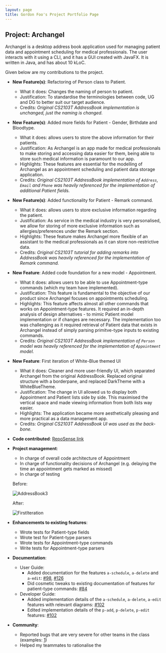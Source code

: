 ```yaml
---
layout: page
title: Gordon Foo's Project Portfolio Page
---
```


## Project: Archangel

Archangel is a desktop address book application used for managing patient data and appointment scheduling for medical professionals.
The user interacts with it using a CLI, and it has a GUI created with JavaFX. It is written in Java, and has about 10 kLoC.

Given below are my contributions to the project.

* **New Feature(s)**: Refactoring of Person class to Patient.
  * What it does: Changes the naming of person to patient.
  * Justification:  To standardise the terminologies between code, UG and DG to better suit our target audience.
  * Credits: *Original CS2103T AddressBook implementation is unchanged, just the naming is changed.*

* **New Feature(s)**: Added more fields for Patient - Gender, Birthdate and Bloodtype.
  * What it does: allows users to store the above information for their patients.
  * Justification: As Archangel is an app made for medical professionals to make storing and accessing data easier for them, being able to store such medical information is paramount to our app.
  * Highlights: These features are essential for the modelling of Archangel as an appointment scheduling and patient data storage application.
  * Credits: *Original CS2103T AddressBook implementation of `Address`, `Email` and `Phone` was heavily referenced for the implementation of additional Patient fields.*
  
* **New Feature(s)**: Added functionality for Patient - Remark command.
    * What it does: allows users to store exclusive information regarding the patient.
    * Justification: As service in the medical industry is very personalised, we allow for storing of more exclusive information such as allergies/preferences under the Remark section.
    * Highlights: These feature makes Archangel more flexible of an assistant to the medical professionals as it can store non-restrictive data.
    * Credits: *Original CS2103T tutorial for adding remarks into AddressBook was heavily referenced for the implementation of Remark command.*

* **New Feature**: Added code foundation for a new model - Appointment.
  * What it does: allows users to be able to use Appointment-type commands (which my team have implemented).
  * Justification: This feature is fundamental to the objective of our product since Archangel focuses on appointments scheduling.
  * Highlights: This feature affects almost all other commands that works on Appointment-type features.
  It required an in-depth analysis of design alternatives - to mimic Patient model implementation or if changes are necessary.
  The implementation too was challenging as it required retrieval of Patient data that exists in Archangel instead of simply parsing primitve-type inputs to existing commands.
  * Credits: *Original CS2103T AddressBook implementation of `Person` model was heavily referenced for the implementation of `Appointment` model.*

* **New Feature**: First iteration of White-Blue themed UI
  * What it does: Cleaner and more user-friendly UI, which separated Archangel from the original AddressBook. Replaced original structure with a borderpane, and replaced DarkTheme with a WhiteBlueTheme.
  * Justification: The change in UI allowed us to display both Appointment and Patient lists side by side. This maximised the vertical space and made viewing information from both lists way easier.
  * Highlights: The application became more aesthetically pleasing and more practical as a data management app.
  * Credits: *Original CS2103T AddressBook UI was used as the back-bone.*

* **Code contributed**: [RepoSense link](https://nus-cs2103-ay2021s1.github.io/tp-dashboard/#breakdown=true&search=gordonfgz)

* **Project management**:
  * In charge of overall code architecture of Appointment
  * In charge of functionality decisions of Archangel (e.g. delaying the time an appointment gets marked as missed)
  * In charge of testing
  
  Before:
  
    ![AddressBook3](https://raw.githubusercontent.com/gordonfgz/tp/branch-ppp/docs/images/Addressbook3.png)
    
  After:
  
    ![FirstIteration](https://github.com/gordonfgz/tp/blob/branch-ppp/docs/images/FirstIteration.png)
    
    

* **Enhancements to existing features**:
  * Wrote tests for Patient-type fields
  * Wrote test for Patient-type parsers
  * Wrote tests for Appointment-type commands 
  * Write tests for Appointment-type parsers

* **Documentation**:
  * User Guide:
    * Added documentation for the features `a-schedule`, `a-delete` and `a-edit`: [\#98](https://github.com/AY2021S1-CS2103T-W11-1/tp/pull/98), [\#126](https://github.com/AY2021S1-CS2103T-W11-1/tp/pull/126)
    * Did cosmetic tweaks to existing documentation of features for patient-type commands: [\#84](https://github.com/AY2021S1-CS2103T-W11-1/tp/pull/84)
  * Developer Guide:
    * Added implementation details of the `a-schedule`, `a-delete`, `a-edit` features with relevant diagrams: [\#102](https://github.com/AY2021S1-CS2103T-W11-1/tp/pull/102)
    * Edited implementation details of the `p-add`, `p-delete`, `p-edit` features: [\#102](https://github.com/AY2021S1-CS2103T-W11-1/tp/pull/102)

* **Community**:
  * Reported bugs that are very severe for other teams in the class (examples: [1](https://github.com/gordonfgz/ped/issues/6))
  * Helped my teammates to rationalise the 
